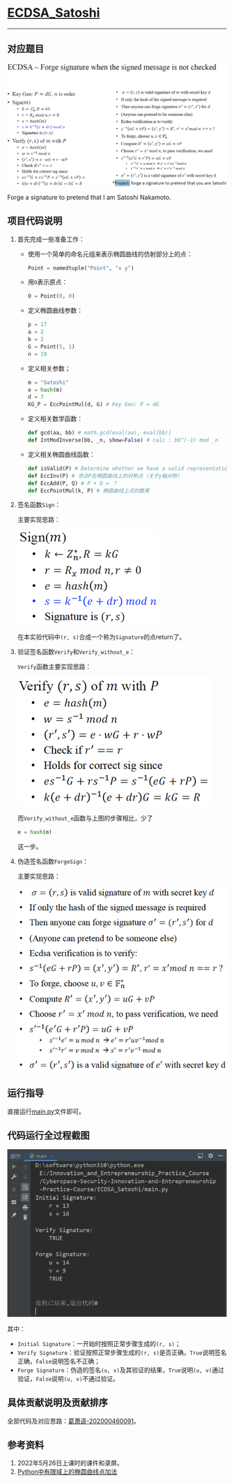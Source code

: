# [ECDSA_Satoshi](https://github.com/MaxIkaros/Cyberspace-Security-Innovation-and-Entrepreneurship-Practice-Course/tree/main/ECDSA_Satoshi)

------

## 对应题目

![image-20220730201557527](README/assets/image-20220730201557527.png)

Forge a signature to pretend that I am Satoshi Nakamoto.

## 项目代码说明

1. 首先完成一些准备工作：

	- 使用一个简单的命名元组来表示椭圆曲线的仿射部分上的点：

		```python
		Point = namedtuple("Point", "x y")
		```

	- 用`O`表示原点：

		```python
		O = Point(0, 0)
		```

	- 定义椭圆曲线参数：

		```python
		p = 17
		a = 2
		b = 2
		G = Point(5, 1)
		n = 19
		```

	- 定义相关参数；

		```python
		m = "Satoshi"
		e = hash(m)
		d = 7
		KG_P = EccPointMul(d, G) # Key Gen: P = dG
		```

	- 定义相关数学函数：

		```python
		def gcd(aa, bb) # math.gcd(eval(aa), eval(bb))
		def IntModInverse(bb, _n, show=False) # calc : bb^(-1) mod _n
		```

	- 定义相关椭圆曲线函数：

		```python
		def isValid(P) # Determine whether we have a valid representation of a point on our curve.
		def EccInv(P) # 求点P在椭圆曲线上的对称点（关于y轴对称）
		def EccAdd(P, Q) # P + Q = ？
		def EccPointMul(k, P) # 椭圆曲线上点的数乘
		```

2. 签名函数`Sign`：

	主要实现思路：

	![image-20220730204218087](README/assets/image-20220730204218087.png)

	在本实验代码中`(r, s)`合成一个称为`Signature`的点return了。

3. 验证签名函数`Verify`和`Verify_without_e`：

	`Verify`函数主要实现思路：

	![image-20220730204640642](README/assets/image-20220730204640642.png)

	而`Verify_without_e`函数与上图的步骤相比，少了

	```python
	e = hash(m)
	```

	这一步。

4. 伪造签名函数`ForgeSign`：

	主要实现思路：

	![image-20220730204923680](README/assets/image-20220730204923680.png)

## 运行指导

直接运行[main.py](https://github.com/MaxIkaros/Cyberspace-Security-Innovation-and-Entrepreneurship-Practice-Course/blob/main/ECDSA_Satoshi/main.py)文件即可。

## 代码运行全过程截图

![img](README/assets/DNJ3AC4[IN{YMI@8$QSVJE.png)

其中：

- `Initial Signature`：一开始时按照正常步骤生成的`(r, s)`；
- `Verify Signature`：验证按照正常步骤生成的`(r, s)`是否正确，`True`说明签名正确，`False`说明签名不正确；
- `Forge Signature`：伪造的签名`(u, v)`及其验证的结果，`True`说明`(u, v)`通过验证，`False`说明`(u, v)`不通过验证。

## 具体贡献说明及贡献排序

全部代码及对应思路：[葛萧遥-202000460091](https://github.com/MaxIkaros)。

## 参考资料

1. 2022年5月26日上课时的课件和录屏。
2. [Python中有限域上的椭圆曲线点加法](https://qa.1r1g.com/sf/ask/2175192071/#)

